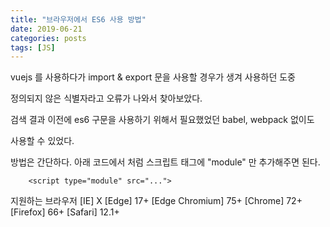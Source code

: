 ```yaml
---
title: "브라우저에서 ES6 사용 방법"
date: 2019-06-21
categories: posts
tags: [JS] 
---
```


vuejs 를 사용하다가 import & export 문을 사용할 경우가 생겨 사용하던 도중

정의되지 않은 식별자라고 오류가 나와서 찾아보았다.

검색 결과 이전에 es6 구문을 사용하기 위해서 필요했었던 babel, webpack 없이도

사용할 수 있었다.

방법은 간단하다. 아래 코드에서 처럼 스크립트 태그에 "module" 만 추가해주면 된다.

```
	<script type="module" src="...">
```

지원하는 브라우저
[IE] X
[Edge] 17+
[Edge Chromium] 75+
[Chrome] 72+
[Firefox] 66+
[Safari] 12.1+
